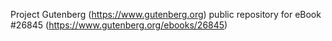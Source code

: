 Project Gutenberg (https://www.gutenberg.org) public repository for eBook #26845 (https://www.gutenberg.org/ebooks/26845)
